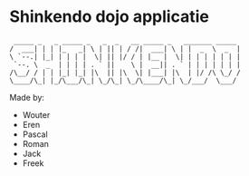 # Shinkendo dojo applicatie


```
 _____ _   _ _____ _   _  _   __ _____ _   _______ _____ 
/  ___| | | |_   _| \ | || | / /|  ___| \ | |  _  \  _  |
\ `--.| |_| | | | |  \| || |/ / | |__ |  \| | | | | | | |
 `--. \  _  | | | | . ` ||    \ |  __|| . ` | | | | | | |
/\__/ / | | |_| |_| |\  || |\  \| |___| |\  | |/ /\ \_/ /
\____/\_| |_/\___/\_| \_/\_| \_/\____/\_| \_/___/  \___/ 
```

Made by:
  - Wouter
  - Eren
  - Pascal
  - Roman
  - Jack
  - Freek
